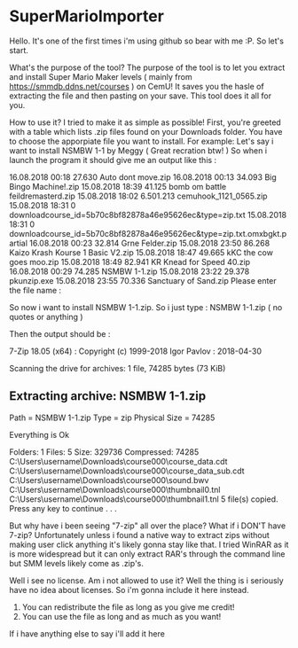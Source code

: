 # SuperMarioImporter

Hello. It's one of the first times i'm using github so bear with me :P. So let's start. 

What's the purpose of the tool?
The purpose of the tool is to let you extract and install Super Mario Maker levels ( mainly from https://smmdb.ddns.net/courses ) on CemU! It saves you the hasle of extracting the file and then pasting on your save. This tool does it all for you.

How to use it?
I tried to make it as simple as possible! First, you're greeted with a table which lists .zip files found on your Downloads folder. You have to choose the apporpiate file you want to install. For example: Let's say i want to install NSMBW 1-1 by Meggy ( Great recration btw! ) So when i launch the program it should give me an output like this :

16.08.2018  00:18            27.630 Auto dont move.zip
16.08.2018  00:13            34.093 Big Bingo Machine!.zip
15.08.2018  18:39            41.125 bomb om battle feildremasterd.zip
15.08.2018  18:02         6.501.213 cemuhook_1121_0565.zip
15.08.2018  18:31                 0 downloadcourse_id=5b70c8bf82878a46e95626ec&type=zip.txt
15.08.2018  18:31                 0 downloadcourse_id=5b70c8bf82878a46e95626ec&type=zip.txt.omxbgkt.partial
16.08.2018  00:23            32.814 Grne Felder.zip
15.08.2018  23:50            86.268 Kaizo Krash Kourse 1  Basic V2.zip
15.08.2018  18:47            49.665 kKC the cow goes moo.zip
15.08.2018  18:49            82.941 KR Knead for Speed 40.zip
16.08.2018  00:29            74.285 NSMBW 1-1.zip
15.08.2018  23:22            29.378 pkunzip.exe
15.08.2018  23:55            70.336 Sanctuary of Sand.zip
Please enter the file name :

So now i want to install NSMBW 1-1.zip. So i just type : NSMBW 1-1.zip ( no quotes or anything )

Then the output should be :

7-Zip 18.05 (x64) : Copyright (c) 1999-2018 Igor Pavlov : 2018-04-30

Scanning the drive for archives:
1 file, 74285 bytes (73 KiB)

Extracting archive: NSMBW 1-1.zip
--
Path = NSMBW 1-1.zip
Type = zip
Physical Size = 74285

Everything is Ok

Folders: 1
Files: 5
Size:       329736
Compressed: 74285
C:\Users\username\Downloads\course000\course_data.cdt
C:\Users\username\Downloads\course000\course_data_sub.cdt
C:\Users\username\Downloads\course000\sound.bwv
C:\Users\username\Downloads\course000\thumbnail0.tnl
C:\Users\username\Downloads\course000\thumbnail1.tnl
        5 file(s) copied.
Press any key to continue . . .

But why have i been seeing "7-zip" all over the place? What if i DON'T have 7-zip?
Unfortunately unless i found a native way to extract zips without making user click anything it's likely gonna stay like that. I tried WinRAR as it is more widespread but it can only extract RAR's through the command line but SMM levels likely come as .zip's.

Well i see no license. Am i not allowed to use it?
Well the thing is i seriously have no idea about licenses. So i'm gonna include it here instead.

1) You can redistribute the file as long as you give me credit!
2) You can use the file as long and as much as you want!

If i have anything else to say i'll add it here
